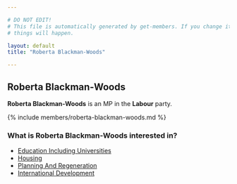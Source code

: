 ```yaml
---

# DO NOT EDIT!
# This file is automatically generated by get-members. If you change it, bad
# things will happen.

layout: default
title: "Roberta Blackman-Woods"

---
```


## Roberta Blackman-Woods

**Roberta Blackman-Woods** is an MP in the **Labour** party.

{% include members/roberta-blackman-woods.md %}

### What is Roberta Blackman-Woods interested in?


* [Education Including Universities](/interests/education-including-universities.html)
* [Housing](/interests/housing.html)
* [Planning And Regeneration](/interests/planning-and-regeneration.html)
* [International Development](/interests/international-development.html)
